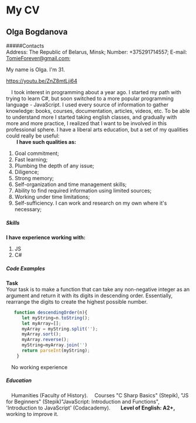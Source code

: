 # My CV 

## Olga Bogdanova  

#####Contacts  
Address: The Republic of Belarus, Minsk;
Number: +375291714557;
E-mail: TomieForever@gmail.com;

My name is Olga. I'm 31.⠀

https://youtu.be/ZnZ8mtLji64  

⠀
I took interest in programming about a year ago. I started my path with trying to learn C#, but soon switched to a more popular programming language - JavaScript. I used every source of information to gather knowledge: books, courses, documentation, articles, videos, etc. To be able to understand more I started taking english classes, and gradually with more and more practice, I realized that I want to be involved in this professional sphere. I have a liberal arts education, but a set of my qualities could really be useful:  
 ⠀
⠀
**I have such qualities as:**⠀
⠀
1. Goal commitment;⠀
2. Fast learning; ⠀
3. Plumbing the depth of any issue;⠀
4. Diligence;⠀
5. Strong memory; ⠀
6. Self-organization and time management skills;
7. Ability to find required information using limited sources;
8. Working under time limitations;
9. Self-sufficiency. I can work and research on my own where it's necessary;⠀
⠀
 ##### Skills 
 **I have experience working with:**⠀
 1. JS⠀
 2. C# ⠀
⠀
##### Code Examples  ⠀
**Task**  
Your task is to make a function that can take any non-negative integer as an argument and return it with its digits in descending order. Essentially, rearrange the digits to create the highest possible number.

```javascript  
   function descendingOrder(n){
      let myString=n.toString();
      let myArray=[];
      myArray = myString.split('');
      myArray.sort();
      myArray.reverse();
      myString=myArray.join('')
      return parseInt(myString);
    }
``` 
    
⠀
No working experience⠀
⠀
##### Education ⠀
⠀
Humanities (Faculty of History). ⠀
Courses "C Sharp Basics" (Stepik), "JS for Beginners" (Stepik)"JavaScript: Introduction and Functions", 'Introduction to JavaScript' (Codacademy).⠀
⠀
**Level of English: A2+,** working to improve it.